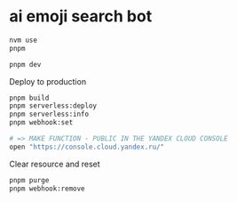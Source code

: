 # ai emoji search bot

```sh
nvm use
pnpm

pnpm dev
```

Deploy to production

```sh
pnpm build
pnpm serverless:deploy
pnpm serverless:info
pnpm webhook:set

# => MAKE FUNCTION - PUBLIC IN THE YANDEX CLOUD CONSOLE
open "https://console.cloud.yandex.ru/"
```

Clear resource and reset

```sh
pnpm purge
pnpm webhook:remove
```
